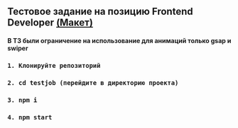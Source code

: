 ## Тестовое задание на позицию Frontend Developer [(Макет)](https://www.figma.com/file/YXCbNT4Jf9INk62BKTZw1z/%D0%A2%D0%B5%D1%81%D1%82%D0%BE%D0%B2%D0%BE%D0%B5-%D0%B7%D0%B0%D0%B4%D0%B0%D0%BD%D0%B8%D0%B5?node-id=0%3A1)
#### В ТЗ были ограничение на использование для анимаций только gsap и swiper

### `1. Клонируйте репозиторий`
### `2. cd testjob (перейдите в директорию проекта)`
### `3. npm i`
### `4. npm start`
